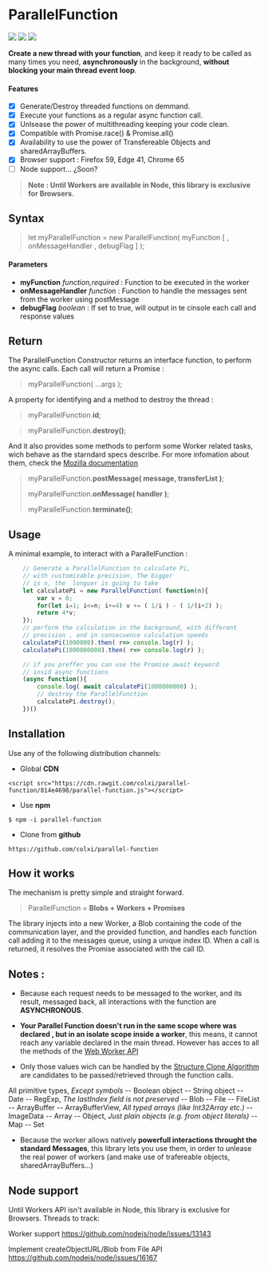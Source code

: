 # ParallelFunction
![](https://img.shields.io/badge/cdn-cdn.rawgit-green.svg)
![](https://img.shields.io/badge/Javascript-ES6-orange.svg)
![](https://img.shields.io/badge/powered-webWorkers-blue.svg)

**Create a new thread with your function**, and keep it ready to be called as many times you need, **asynchronously** in the background, **without blocking your main thread event loop**.

#### Features
- [x] Generate/Destroy threaded functions on demmand.
- [x] Execute your functions as a regular async function call.
- [x] Unlsease the power of multithreading keeping your code clean.
- [x] Compatible with Promise.race() & Promise.all()
- [x] Availability to use the power of Transfereable Objects and sharedArrayBuffers.
- [x] Browser support : Firefox 59,  Edge 41, Chrome 65
- [ ] Node support... ¿Soon?

> **Note : Until Workers are available in Node, this library is exclusive for Browsers.**



## Syntax


> let myParallelFunction = new ParallelFunction( myFunction [ , onMessageHandler , debugFlag ] );

#### Parameters
- **myFunction**  *function,required* :
    Function to be executed in the worker
- **onMessageHandler** *function* :
    Function to handle the messages sent from the worker using postMessage
- **debugFlag** *boolean* :
    If set to true, will output in te cinsole each call and response values

## Return
The ParallelFunction Constructor returns an interface function, to perform the async calls. Each call will return a Promise :

> myParallelFunction( ...args );

A property for identifying and a method to destroy the thread :

> myParallelFunction.**id**;

> myParallelFunction.**destroy()**;

And it also provides some methods to perform some Worker related tasks, wich behave as the starndard specs describe. For more infomation about them, check the [Mozilla documentation](https://developer.mozilla.org/en-US/docs/Web/API/Worker)

> myParallelFunction.**postMessage( message, transferList )**;
>
> myParallelFunction.**onMessage( handler )**;
>
> myParallelFunction.**terminate()**;


## Usage

A minimal example, to interact with a ParallelFunction :
```javascript
    // Generate a ParallelFunction to calculate Pi,
    // with customizable precision. The bigger
    // is n, the  longuer is going to take
    let calculatePi = new ParallelFunction( function(n){
        var v = 0;
        for(let i=1; i<=n; i+=4) v += ( 1/i ) - ( 1/(i+2) );
        return 4*v;
    });
    // perform the calculation in the background, with different
    // precision , and in consecuence calculation speeds
    calculatePi(1000000).then( r=> console.log(r) );
    calculatePi(1000000000).then( r=> console.log(r) );

    // if you preffer you can use the Promise await keyword
    // insid async functions
    (async function(){
	    console.log( await calculatePi(1000000000) );
        // destroy the ParallelFunction
        calculatePi.destroy();
    })()
```

## Installation
Use any of the following distribution channels:
- Global **CDN**
```
<script src="https://cdn.rawgit.com/colxi/parallel-function/814e4698/parallel-function.js"></script>
```

- Use **npm**
```
$ npm -i parallel-function
```

- Clone from **github**
```
https://github.com/colxi/parallel-function
```

## How it works
The mechanism is pretty simple and straight forward.
> ParallelFunction = **Blobs + Workers + Promises**

The library injects into a new Worker, a Blob containing the code of the communication layer, and the provided function, and handles each function call adding it to the messages queue, using a unique index ID.
When a call is returned, it resolves the Promise associated with the call ID.


## Notes :
- Because each request needs to be messaged to the worker, and its result, messaged back, all interactions with the function are **ASYNCHRONOUS**.

- **Your Parallel Function doesn't run in the same scope where  was declared , but in an isolate scope inside a worker**, this means, it cannot reach any variable declared in the main thread. However has acces to all the methods of the [Web Worker API](https://developer.mozilla.org/en-US/docs/Web/API/WorkerGlobalScope)

- Only those values wich can be handled by the  [Structure Clone Algorithm](https://developer.mozilla.org/en-US/docs/Web/API/Web_Workers_API/Structured_clone_algorithm) are candidates to be passed/retrieved through the function calls.

All primitive types, *Except symbols* -- Boolean object -- String object -- Date -- RegExp, *The lastIndex field is not preserved* -- Blob -- File -- FileList -- ArrayBuffer -- ArrayBufferView, *All typed arrays (like Int32Array etc.)* -- ImageData -- Array -- Object, *Just plain objects (e.g. from object literals)* -- Map -- Set

- Because the worker allows natively **powerfull interactions throught the standard Messages**, this library lets you use them, in order to unlease the real power of workers (and make use of trafereable objects, sharedArrayBuffers...)


## Node support
Until Workers API isn't available in Node, this library is exclusive for Browsers.
Threads to track:

Worker support
https://github.com/nodejs/node/issues/13143

Implement createObjectURL/Blob from File API
https://github.com/nodejs/node/issues/16167
